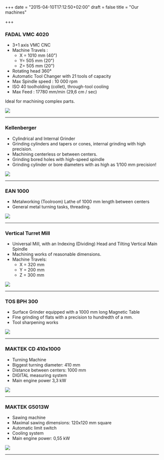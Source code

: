 +++
date = "2015-04-10T17:12:50+02:00"
draft = false
title = "Our machines"

+++
<div class="flexbox">
	<div class="col-md-8">
		<h3>FADAL VMC 4020</h3>
		<ul>
			<li>3+1 axis VMC CNC</li> 
			<li>Machine Travels :
				<ul>
					<li>X = 1010 mm (40")</li> 
					<li>Y= 505 mm (20")</li> 
					<li>Z= 505 mm (20")</li> 
				</ul>
			</li>	
			<li>Rotating head 360°</li>
			<li>Automatic Tool Changer with 21 tools of capacity</li>
			<li>Max Spindle speed : 10 000 rpm</li>
			<li>ISO 40 toolholding (collet), through-tool cooling</li>
			<li>Max Feed : 17780 mm/min (29,6 cm / sec)</li>
		</ul>
		<p>Ideal for machining complex parts.</p>
	</div>
	<div class="col-md-4">
		<img class="img-responsive" src="/img/equipment/fadal.jpg">
	</div>
</div>	
<hr>
<div class="flexbox">
	<div class="col-md-8">
		<h3>Kellenberger</h3>
		<ul>
			<li>Cylindrical and Internal Grinder</li>
			<li>Grinding cylinders and tapers or cones, internal grinding with high precision.</li>
			<li>Machining centerless or between centers.</li>
			<li>Grinding bored holes with high-speed spindle</li>
			<li>Grinding cylinder or bore diameters with as high as 1/100 mm precision!</li>
		</ul>
	</div>
	<div class="col-md-4">	
		<img class="img-responsive" src="/img/equipment/kellenberger.jpg">
	</div>
</div>	
<hr>
<div class="flexbox">
	<div class="col-md-8">
		<h3>EAN 1000</h3>
		<ul>
		<li>Metalworking (Toolroom) Lathe of 1000 mm length between centers</li>
		<li>General metal turning tasks, threading.</li>
		</ul>
	</div>
	<div class="col-md-4">	
		<img class="img-responsive" src="/img/equipment/ean.jpg">
	</div>
</div>	
<hr>
<div class="flexbox">
	<div class="col-md-8">
		<h3>Vertical Turret Mill</h3>
		<ul> 
			<li>Universal Mill, with an Indexing (Dividing) Head and Tilting Vertical Main Spindle</li>
			<li>Machining works of reasonable dimensions.</li>
			<li>Machine Travels:
				<ul>
					<li>X = 320 mm</li>
					<li>Y = 200 mm</li>
					<li>Z = 300 mm</li>
				</ul>
			</li>
		</ul>  	
	</div>
	<div class="col-md-4">		
		<img class="img-responsive" src="/img/equipment/mar.jpg">
	</div>
</div>	
<hr>
<div class="flexbox">
	<div class="col-md-8">
		<h3>TOS BPH 300</h3> 
		<ul>
			<li>Surface Grinder equipped with a 1000 mm long Magnetic Table</li>
			<li>Fine grinding of flats with a precision to hundredth of a mm.</li>
			<li>Tool sharpening works</li>
		</ul>	
	</div>
	<div class="col-md-4">	
		<img class="img-responsive" src="/img/equipment/tos.jpg">
	</div>
</div>	
<hr>
<div class="flexbox">
	<div class="col-md-8">
		<h3>MAKTEK CD 410x1000</h3> 
		<ul>
			<li>Turning Machine</li>
			<li>Biggest turning diameter: 410 mm</li>
			<li>Distance between centers: 1000 mm</li>
			<li>DIGITAL measuring system</li>
			<li>Main engine power  3,3 kW</li>
		</ul>	
	</div>
	<div class="col-md-4">	
		<img class="img-responsive" src="/img/equipment/maktek-cd.jpg">
	</div>
</div>	
<hr>
<div class="flexbox">
	<div class="col-md-8">
		<h3>MAKTEK G5013W</h3> 
		<ul>
			<li>Sawing machine</li>
			<li>Maximal sawing dimensions: 120x120 mm square</li>
			<li>Automatic limit switch</li>
			<li>Cooling system</li>
			<li>Main engine power: 0,55 kW</li>
		</ul>	
	</div>
	<div class="col-md-4">	
		<img class="img-responsive" src="/img/equipment/maktek-g.jpg">
	</div>
</div>	
<hr>
